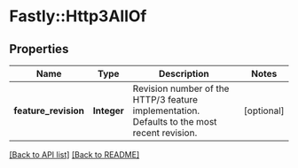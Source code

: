 # Fastly::Http3AllOf

## Properties

| Name | Type | Description | Notes |
| ---- | ---- | ----------- | ----- |
| **feature_revision** | **Integer** | Revision number of the HTTP/3 feature implementation. Defaults to the most recent revision. | [optional] |

[[Back to API list]](../../README.md#endpoints) [[Back to README]](../../README.md)

